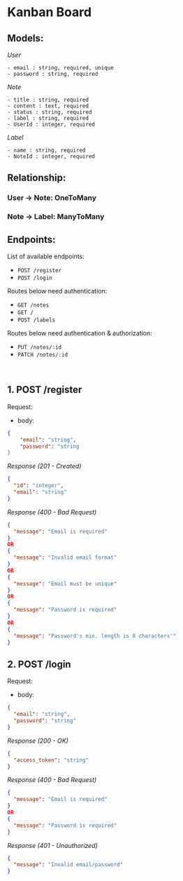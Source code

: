 # Kanban Board

## Models:

_User_
```
- email : string, required, unique
- password : string, required
```

_Note_
```
- title : string, required
- content : text, required
- status : string, required
- label : string, required
- UserId : integer, required
```

_Label_
```
- name : string, required
- NoteId : integer, required
```

## Relationship:

### User -> Note: OneToMany
### Note -> Label: ManyToMany

## Endpoints:

List of available endpoints:

- `POST /register`
- `POST /login`

Routes below need authentication:

- `GET /notes`
- `GET /`
- `POST /labels`

Routes below need authentication & authorization:

- `PUT /notes/:id`
- `PATCH /notes/:id`

&nbsp;

## 1. POST /register

Request:

- body:
```json
{
    "email": "string",
    "password": "string
}
```

_Response (201 - Created)_
```json
{
  "id": "integer",
  "email": "string"
}
```

_Response (400 - Bad Request)_
```json
{
  "message": "Email is required"
}
OR
{
  "message": "Invalid email format"
}
OR
{
  "message": "Email must be unique"
}
OR
{
  "message": "Password is required"
}
OR
{
  "message": "Password's min. length is 8 characters'"
}
```

## 2. POST /login

Request:

- body:
```json
{
  "email": "string",
  "password": "string"
}
```

_Response (200 - OK)_
```json
{
  "access_token": "string"
}
```

_Response (400 - Bad Request)_

```json
{
  "message": "Email is required"
}
OR
{
  "message": "Password is required"
}
```

_Response (401 - Unauthorized)_

```json
{
  "message": "Invalid email/password"
}
```